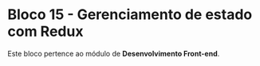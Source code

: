 # Bloco 15 - Gerenciamento de estado com Redux

Este bloco pertence ao módulo de **Desenvolvimento Front-end**.
